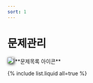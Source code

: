 ```yaml
---
sort: 1
---
```


# 문제관리

<img src="https://soystudy.github.io/img/question/questionicon.png" style="box-shadow:2px 2px 7px;">
**문제목록 아이콘**

{% include list.liquid all=true %}
